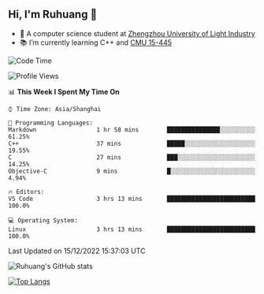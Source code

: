 ## Hi, I'm Ruhuang 👋

- :school: A computer science student at [Zhengzhou University of Light Industry](http://www.zzuli.edu.cn/)
- :books: I’m currently learning C++ and [CMU 15-445](https://15445.courses.cs.cmu.edu/fall2022/)

<!--START_SECTION:waka-->
![Code Time](http://img.shields.io/badge/Code%20Time-22%20hrs%2046%20mins-blue)

![Profile Views](http://img.shields.io/badge/Profile%20Views-1-blue)

📊 **This Week I Spent My Time On** 

```text
⌚︎ Time Zone: Asia/Shanghai

💬 Programming Languages: 
Markdown                 1 hr 58 mins        ███████████████░░░░░░░░░░   61.25% 
C++                      37 mins             █████░░░░░░░░░░░░░░░░░░░░   19.55% 
C                        27 mins             ███░░░░░░░░░░░░░░░░░░░░░░   14.25% 
Objective-C              9 mins              █░░░░░░░░░░░░░░░░░░░░░░░░   4.94%

🔥 Editors: 
VS Code                  3 hrs 13 mins       █████████████████████████   100.0%

💻 Operating System: 
Linux                    3 hrs 13 mins       █████████████████████████   100.0%

```


 Last Updated on 15/12/2022 15:37:03 UTC
<!--END_SECTION:waka-->

![Ruhuang's GitHub stats](https://github-readme-stats.vercel.app/api?username=ruhuang2001&count_private=true&hide_title=true&show_icons=true&theme=vue)

[![Top Langs](https://github-readme-stats.vercel.app/api/top-langs/?username=ruhuang2001&layout=compact)](https://github.com/anuraghazra/github-readme-stats)
